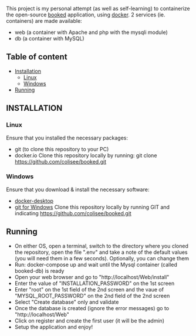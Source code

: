 This project is my personal attempt (as well as self-learning) to containerize the open-source [booked](https://www.bookedscheduler.com/) application, using [docker](https://www.docker.com/).
2 services (ie. containers) are made available:
+ web (a container with Apache and php with the mysqli module)
+ db (a container with MySQL)

## Table of content
- [Installation](#installation)
    - [Linux](#linux)
    - [Windows](#windows)
- [Running](#running)

## INSTALLATION
### Linux
Ensure that you installed the necessary packages:
- git (to clone this repository to your PC)
- docker.io
Clone this repository locally by running: git clone https://github.com/colisee/booked.git
### Windows
Ensure that you download & install the necessary software:
- [docker-desktop](https://www.docker.com/get-started)
- [git for Windows](https://gitforwindows.org/)
Clone this repository locally by running GIT and indicating https://github.com/colisee/booked.git
## Running
- On either OS, open a terminal, switch to the directory where you cloned the repository, open the file ".env" and take a note of the default values (you will need them in a few seconds). Optionally, you can change them
- Run: docker-compose up and wait until the Mysql container (called booked-db) is ready
- Open your web browser and go to "http://localhost/Web/install"
- Enter the value of "INSTALLATION_PASSWORD" on the 1st screen
- Enter "root" on the 1st field of the 2nd screen and the vaue of "MYSQL_ROOT_PASSWORD" on the 2nd field of the 2nd screen
- Select "Create database" only and validate
- Once the database is created (ignore the error messages) go to "http://localhost/Web"
- Click on register and create the first user (it will be the admin)
- Setup the application and enjoy!

